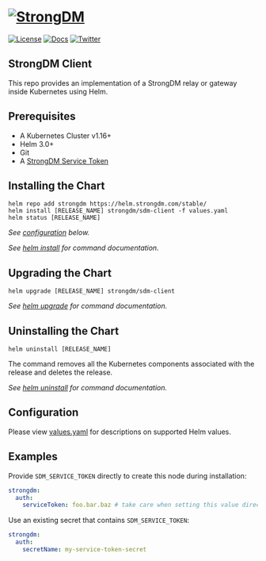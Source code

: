 ﻿# [![StrongDM](../../sdm_icon.png)](https://strongdm.com/)

[![License](https://img.shields.io/badge/License-Apache_2.0-blue.svg)](https://opensource.org/licenses/Apache-2.0)
[![Docs](https://img.shields.io/badge/docs-current-brightgreen.svg)](https://strongdm.com/docs)
[![Twitter](https://img.shields.io/twitter/follow/strongdm.svg?style=social)](https://twitter.com/intent/follow?screen_name=strongdm)

## StrongDM Client

This repo provides an implementation of a StrongDM relay or gateway inside Kubernetes using Helm.

## Prerequisites

* A Kubernetes Cluster v1.16+
* Helm 3.0+
* Git
* A [StrongDM Service Token](https://www.strongdm.com/docs/admin-ui-guide/access/service-accounts)

## Installing the Chart

```shell
helm repo add strongdm https://helm.strongdm.com/stable/
helm install [RELEASE_NAME] strongdm/sdm-client -f values.yaml
helm status [RELEASE_NAME]
```

_See [configuration](#configuration) below._

_See [helm install](https://helm.sh/docs/helm/helm_install/) for command documentation._

## Upgrading the Chart

```shell
helm upgrade [RELEASE_NAME] strongdm/sdm-client
```

_See [helm upgrade](https://helm.sh/docs/helm/helm_upgrade/) for command documentation._

## Uninstalling the Chart

```shell
helm uninstall [RELEASE_NAME]
```

The command removes all the Kubernetes components associated with the release and deletes the release.

_See [helm uninstall](https://helm.sh/docs/helm/helm_uninstall/) for command documentation._

## Configuration

Please view [values.yaml](./values.yaml) for descriptions on supported Helm values.

## Examples

Provide `SDM_SERVICE_TOKEN` directly to create this node during installation:
```yaml
strongdm:
  auth:
    serviceToken: foo.bar.baz # take care when setting this value directly
```

Use an existing secret that contains `SDM_SERVICE_TOKEN`:
```yaml
strongdm:
  auth:
    secretName: my-service-token-secret
```
